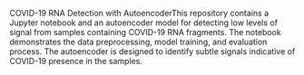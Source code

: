 COVID-19 RNA Detection with AutoencoderThis repository contains a Jupyter notebook and an autoencoder model for detecting low levels of signal from samples containing COVID-19 RNA fragments. The notebook demonstrates the data preprocessing, model training, and evaluation process. The autoencoder is designed to identify subtle signals indicative of COVID-19 presence in the samples.
